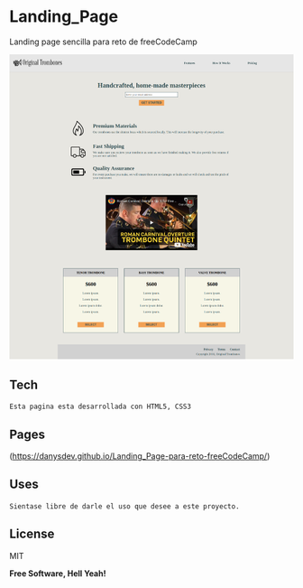 # Landing_Page
 Landing page sencilla para reto de freeCodeCamp

![captura de pantalla de la pagina](https://github.com/DanysDev/Landing_Page-para-reto-freeCodeCamp/blob/main/assets/capturas/Landing%20page.png)


## Tech

    Esta pagina esta desarrollada con HTML5, CSS3  

## Pages
   (https://danysdev.github.io/Landing_Page-para-reto-freeCodeCamp/)

## Uses

    Sientase libre de darle el uso que desee a este proyecto.

## License

MIT

**Free Software, Hell Yeah!**
